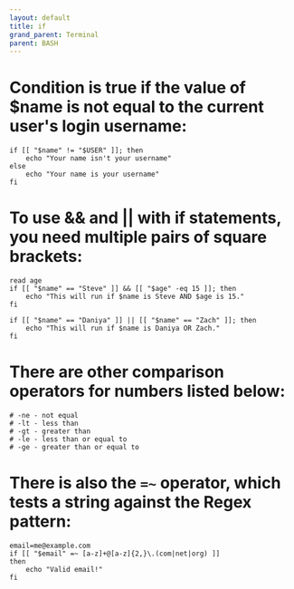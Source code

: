 ```yaml
---
layout: default
title: if
grand_parent: Terminal
parent: BASH
---
```


# Condition is true if the value of $name is not equal to the current user's login username:

```
if [[ "$name" != "$USER" ]]; then
    echo "Your name isn't your username"
else
    echo "Your name is your username"
fi
```

# To use && and || with if statements, you need multiple pairs of square brackets:

```
read age
if [[ "$name" == "Steve" ]] && [[ "$age" -eq 15 ]]; then
    echo "This will run if $name is Steve AND $age is 15."
fi

if [[ "$name" == "Daniya" ]] || [[ "$name" == "Zach" ]]; then
    echo "This will run if $name is Daniya OR Zach."
fi
```

# There are other comparison operators for numbers listed below:

```
# -ne - not equal
# -lt - less than
# -gt - greater than
# -le - less than or equal to
# -ge - greater than or equal to
```

# There is also the `=~` operator, which tests a string against the Regex pattern:

```
email=me@example.com
if [[ "$email" =~ [a-z]+@[a-z]{2,}\.(com|net|org) ]]
then
    echo "Valid email!"
fi
```